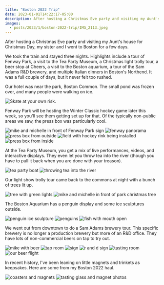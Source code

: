 ```yaml
---
title: "Boston 2022 Trip"
date: 2023-01-01T14:22:17-05:00
description: After hosting a Christmas Eve party and visiting my Aunt's house for Christmas Day, my sister and I went to Boston for a few days.
images:
  - posts/2023/1/boston-2022-trip/IMG_2113.jpeg
---
```


After hosting a Christmas Eve party and visiting my Aunt's house for Christmas Day, my sister and I went to Boston for a few days.

We took the train and stayed three nights. Highlights include a tour of Fenway Park, a visit to the Tea Party Museum, a Christmas light trolly tour, a beer stop at Cheers, a visit to the Boston aquarium, a tour of the Sam Adams R&D brewery, and multiple Italian dinners in Boston's Northend. It was a full couple of days, but it never felt too rushed.

Our hotel was near the park, Boston Common. The small pond was frozen over, and many people were walking on ice.

![Skate at your own risk.](IMG_2101.jpeg) 

Fenway Park will be hosting the Winter Classic hockey game later this week, so you'll see them getting set up for that. Of the typically non-public areas we saw, the press box was particularly cool.

![mike and michelle in front of Fenway Park sign](IMG_2113.jpeg)
![fenway panorama](IMG_2120.jpeg)
![press box from outside](IMG_2123.jpeg)
![field with hockey rink being installed](IMG_2134.jpeg)
![press box from inside](IMG_2142.jpeg)

At the Tea Party Museum, you get a mix of live performances, videos, and interactive displays. They even let you throw tea into the river (though you have to pull it back when you are done with your treason).

![tea party boat](IMG_2170.jpeg)
![throwing tea into the river](tea-throw.jpeg)

Our light show trolly tour came back to the commons at night with a bunch of trees lit up.

![tree with green lights](IMG_2201.jpeg)
![mike and michelle in front of park christmas tree](IMG_2206.jpeg)

The Boston Aquarium has a penguin display and some ice sculptures outside.

![penguin ice sculpture](IMG_2219.jpeg)
![penguins](IMG_2221.jpeg)
![fish with mouth open](IMG_2235.jpeg)

We went out from downtown to do a Sam Adams brewery tour. This specific brewery is no longer a production brewery but more of an R&D office. They have lots of non-commercial beers on tap to try out.

![mike with beer](IMG_2247.jpeg)
![tap room](IMG_2248.jpeg)
![sign](IMG_2250.jpeg)
![r and d sign](IMG_2251.jpeg)
![tasting room](IMG_2253.jpeg)
![our beer flight](IMG_2256.jpeg)

In recent history, I've been leaning on little magnets and trinkets as keepsakes. Here are some from my Boston 2022 haul.

![coasters and magnets](IMG_2266.jpeg)
![tasting glass and magnet photos](IMG_2267.jpeg)
